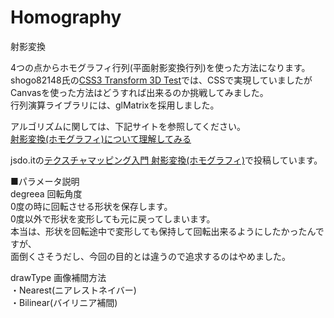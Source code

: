 Homography
==========
射影変換

4つの点からホモグラフィ行列(平面射影変換行列)を使った方法になります。  
shogo82148氏の[CSS3 Transform 3D Test](http://jsdo.it/shogo82148/vdlv)では、CSSで実現していましたが  
Canvasを使った方法はどうすれば出来るのか挑戦してみました。  
行列演算ライブラリには、glMatrixを採用しました。

アルゴリズムに関しては、下記サイトを参照してください。  
[射影変換(ホモグラフィ)について理解してみる](http://yaju3d.hatenablog.jp/entry/2013/08/04/152524)  

jsdo.itの[テクスチャマッピング入門 射影変換(ホモグラフィ)](http://jsdo.it/yaju3D/zUk5)で投稿しています。

■パラメータ説明  
degreea 回転角度  
0度の時に回転させる形状を保存します。  
0度以外で形状を変形しても元に戻ってしまいます。  
本当は、形状を回転途中で変形しても保持して回転出来るようにしたかったんですが、  
面倒くさそうだし、今回の目的とは違うので追求するのはやめました。  
  
    
drawType 画像補間方法  
・Nearest(ニアレストネイバー)    
・Bilinear(バイリニア補間)  
  
  
